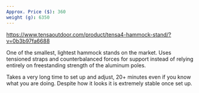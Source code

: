 ```yaml
---
Approx. Price ($): 360
weight (g): 6350
---
```

https://www.tensaoutdoor.com/product/tensa4-hammock-stand/?v=0b3b97fa6688

One of the smallest, lightest hammock stands on the market. Uses tensioned straps and counterbalanced forces for support instead of relying entirely on freestanding strength of the aluminum poles.

Takes a very long time to set up and adjust, 20+ minutes even if you know what you are doing. Despite how it looks it is extremely stable once set up.